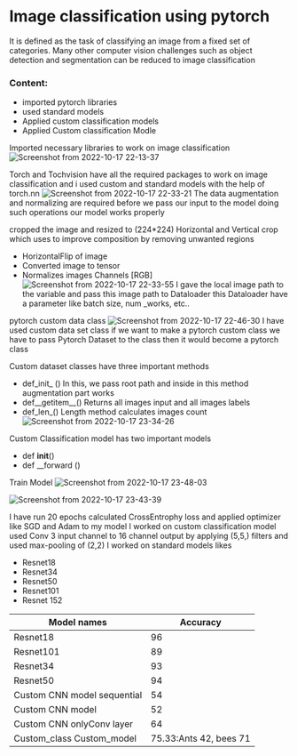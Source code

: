 # Image classification using pytorch
It is defined as the task of classifying an image from a fixed set of categories. Many other computer vision challenges such as object detection and segmentation can be reduced to image classification

### Content:
 * imported pytorch libraries
 * used standard models
 * Applied custom classification models
 * Applied Custom classification Modle 
 
 Imported necessary libraries to work on image classification
 ![Screenshot from 2022-10-17 22-13-37](https://user-images.githubusercontent.com/25703407/196237091-133ad4ce-37fe-4e47-9a41-9f86e3b9740c.png)
 
 Torch and Tochvision have all the required packages to work on image classification and 
 i used custom and standard models with the help of torch.nn
 ![Screenshot from 2022-10-17 22-33-21](https://user-images.githubusercontent.com/25703407/196239921-94e8c81a-12c9-454c-a7f8-59b2f9d230e0.png)
 The data augmentation and normalizing are required before we pass our input to the model  doing such operations our model works properly
 
 cropped the image and resized to (224*224) Horizontal and Vertical crop which uses to improve  composition by removing unwanted regions 
 * HorizontalFlip of image 
 * Converted image to tensor
 * Normalizes images Channels [RGB]
 ![Screenshot from 2022-10-17 22-33-55](https://user-images.githubusercontent.com/25703407/196240520-31fa9619-403e-4d5a-b403-be674dfc55a9.png)
 I gave the local image path to the variable and pass this image path to Dataloader this Dataloader have a parameter like batch size, num _works, etc..
 
 pytorch custom data class
 ![Screenshot from 2022-10-17 22-46-30](https://user-images.githubusercontent.com/25703407/196241526-7e5a7aee-7341-4033-8c6c-9282dae5c4a0.png)
 I have used custom data set class if we want to make a pytorch custom class we have to pass Pytorch Dataset to the class then it would become a pytorch
 class
 
 Custom dataset classes have three important methods
 * def_init_ ()
 In this, we pass root path and inside in this method augmentation part works
 * def__getitem__()
 Returns all images input and  all images labels
 * def_len_()
 Length method calculates images count
 ![Screenshot from 2022-10-17 23-34-26](https://user-images.githubusercontent.com/25703407/196250344-76708825-df09-4bb4-9a57-df50e672c18f.png)
 
 Custom Classification model has  two important models
 * def __init__()
 * def __forward ()
 
 
 Train Model
 ![Screenshot from 2022-10-17 23-48-03](https://user-images.githubusercontent.com/25703407/196252715-21e28ba2-82be-4209-99a1-4d2d1cad7ccf.png)
 
 ![Screenshot from 2022-10-17 23-43-39](https://user-images.githubusercontent.com/25703407/196251906-1479d24d-b7d7-4a1e-90fb-245f0e23ad8c.png)
 
 I have run 20 epochs calculated CrossEntrophy loss and applied  optimizer like SGD and Adam to my model
I worked on custom classification model used Conv 3 input channel to 16 channel output  by applying (5,5,) filters and used max-pooling of (2,2)
I worked on standard models likes 
 * Resnet18
 * Resnet34
 * Resnet50
 * Resnet101
 * Resnet 152
 
 Model names               | Accuracy
--------------             | -------------
Resnet18                   | 96
Resnet101                  | 89
Resnet34                   | 93 
Resnet50                   | 94
Custom CNN model sequential| 54
Custom CNN model           | 52
Custom CNN onlyConv layer  | 64
Custom_class Custom_model  | 75.33:Ants 42, bees 71
                             

    


 
 



 
 
 
